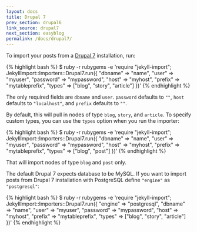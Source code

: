 ```yaml
---
layout: docs
title: Drupal 7
prev_section: drupal6
link_source: drupal7
next_section: easyblog
permalink: /docs/drupal7/
---
```


To import your posts from a [Drupal 7](http://drupal.org) installation, run:

{% highlight bash %}
$ ruby -r rubygems -e 'require "jekyll-import";
    JekyllImport::Importers::Drupal7.run({
      "dbname"   => "name",
      "user"     => "myuser",
      "password" => "mypassword",
      "host"     => "myhost",
      "prefix"   => "mytableprefix",
      "types"    => ["blog", "story", "article"]
    })'
{% endhighlight %}

The only required fields are `dbname` and `user`. `password` defaults to `""`,
`host` defaults to `"localhost"`, and `prefix` defaults to `""`.

By default, this will pull in nodes of type `blog`, `story`, and `article`.
To specify custom types, you can use the `types` option when you run the
importer:

{% highlight bash %}
$ ruby -r rubygems -e 'require "jekyll-import";
    JekyllImport::Importers::Drupal7.run({
      "dbname"   => "name",
      "user"     => "myuser",
      "password" => "mypassword",
      "host"     => "myhost",
      "prefix"   => "mytableprefix",
      "types"    => ["blog", "post"]
    })'
{% endhighlight %}

That will import nodes of type `blog` and `post` only.

The default Drupal 7 expects database to be MySQL. If you want to import posts
from Drupal 7 installation with PostgreSQL define `"engine"` as `"postgresql"`:

{% highlight bash %}
$ ruby -r rubygems -e 'require "jekyll-import";
    JekyllImport::Importers::Drupal7.run({
      "engine"   => "postgresql",
      "dbname"   => "name",
      "user"     => "myuser",
      "password" => "mypassword",
      "host"     => "myhost",
      "prefix"   => "mytableprefix",
      "types"    => ["blog", "story", "article"]
    })'
{% endhighlight %}
